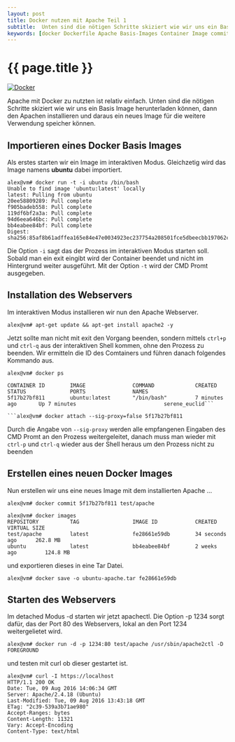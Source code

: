 ```yaml
---
layout: post
title: Docker nutzen mit Apache Teil 1
subtitle:  Unten sind die nötigen Schritte skiziert wie wir uns ein Basis Image herunterladen können, dann den Apachen installieren und daraus ein neues Image für die weitere Verwendung speicher können.
keywords: [docker Dockerfile Apache Basis-Images Container Image commit MAINTAINER exec persistent]
---
```

# {{ page.title }}

[![Docker](https://s.elastic2ls.com/wp-content/uploads/2018/02/27203811/DockerLogo1-300x150.png)](https://s.elastic2ls.com/wp-content/uploads/2018/02/27203811/DockerLogo1.png)



Apache mit Docker zu nutzten ist relativ einfach. Unten sind die nötigen Schritte skiziert wie wir uns ein Basis Image herunterladen können, dann den Apachen installieren und daraus ein neues Image für die weitere Verwendung speicher können.

## Importieren eines Docker Basis Images

Als erstes starten wir ein Image im interaktiven Modus. Gleichzetig wird das Image namens **ubuntu** dabei importiert.

```
alex@vm# docker run -t -i ubuntu /bin/bash
Unable to find image 'ubuntu:latest' locally
latest: Pulling from ubuntu
20ee58809289: Pull complete
f905badeb558: Pull complete
119df6bf2a3a: Pull complete
94d6eea646bc: Pull complete
bb4eabee84bf: Pull complete
Digest: sha256:85af8b61adffea165e84e47e0034923ec237754a208501fce5dbeecbb197062c
```

Die Option ```-i``` sagt das der Prozess im interaktiven Modus starten soll. Sobald man ein exit eingibt wird der Container beendet und nicht im Hintergrund weiter ausgeführt. Mit der Option ```-t``` wird der CMD Promt ausgegeben.

## Installation des Webservers

Im interaktiven Modus installieren wir nun den Apache Webserver.

```
alex@vm# apt-get update && apt-get install apache2 -y
```

Jetzt sollte man nicht mit exit den Vorgang beenden, sondern mittels ```ctrl+p``` und ```ctrl-q``` aus der interaktiven Shell kommen, ohne den Prozess zu beenden. Wir ermitteln die ID des Comtainers und führen danach folgendes Kommando aus.

```
alex@vm# docker ps

CONTAINER ID        IMAGE               COMMAND             CREATED             STATUS              PORTS               NAMES
5f17b27bf811        ubuntu:latest       "/bin/bash"         7 minutes ago       Up 7 minutes                            serene_euclid```

```alex@vm# docker attach --sig-proxy=false 5f17b27bf811
```

Durch die Angabe von ```--sig-proxy``` werden alle empfangenen Eingaben des CMD Promt an den Prozess weitergeleitet, danach muss man wieder mit ```ctrl-p``` und ```ctrl-q``` wieder aus der Shell heraus um den Prozess nicht zu beenden  

## Erstellen eines neuen Docker Images

Nun erstellen wir uns eine neues Image mit dem installierten Apache ...

```
alex@vm# docker commit 5f17b27bf811 test/apache
```

```
alex@vm# docker images
REPOSITORY          TAG                 IMAGE ID            CREATED             VIRTUAL SIZE
test/apache         latest              fe28661e59db        34 seconds ago      262.8 MB
ubuntu              latest              bb4eabee84bf        2 weeks ago         124.8 MB
```

und exportieren dieses in eine Tar Datei.

```
alex@vm# docker save -o ubuntu-apache.tar fe28661e59db
```

## Starten des Webservers

Im detached Modus -d starten wir jetzt apachectl. Die Option -p 1234 sorgt dafür, das der Port 80 des Webservers, lokal an den Port 1234 weitergelietet wird.

```
alex@vm# docker run -d -p 1234:80 test/apache /usr/sbin/apache2ctl -D FOREGROUND
```

und testen mit curl ob dieser gestartet ist.

```
alex@vm# curl -I https://localhost
HTTP/1.1 200 OK
Date: Tue, 09 Aug 2016 14:06:34 GMT
Server: Apache/2.4.18 (Ubuntu)
Last-Modified: Tue, 09 Aug 2016 13:43:18 GMT
ETag: "2c39-539a3b71ae980"
Accept-Ranges: bytes
Content-Length: 11321
Vary: Accept-Encoding
Content-Type: text/html
```
